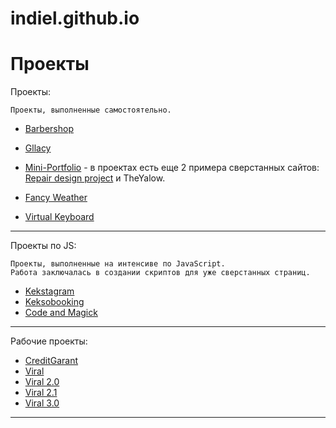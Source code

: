 # indiel.github.io

# Проекты

Проекты:

    Проекты, выполненные самостоятельно.

* [Barbershop](https://indiel.github.io/Barbershop)
* [Gllacy](https://indiel.github.io/Gllacy)
* [Mini-Portfolio](https://indiel.github.io/Portfolio/) - в проектах есть еще 2 примера сверстанных сайтов: [Repair design project](https://indiel.github.io/repair-design-project/) и TheYalow.

* [Fancy Weather](https://indiel.github.io/fancy-weather/)
* [Virtual Keyboard](https://indiel.github.io/codejam-virtual-keyboard/)

---

Проекты по JS:

    Проекты, выполненные на интенсиве по JavaScript.
    Работа заключалась в создании скриптов для уже сверстанных страниц.

* [Kekstagram](https://indiel.github.io/Kekstagram)
* [Keksobooking](https://indiel.github.io/Keksobooking)
* [Code and Magick](https://indiel.github.io/Code-and-Magick)

---

Рабочие проекты:
* [CreditGarant](https://indiel.github.io/CreditGarant)
* [Viral](https://indiel.github.io/Viral)
* [Viral 2.0](https://indiel.github.io/Viral2.0)
* [Viral 2.1](https://indiel.github.io/Viral2.1)
* [Viral 3.0](https://indiel.github.io/Viral3.0)

---

